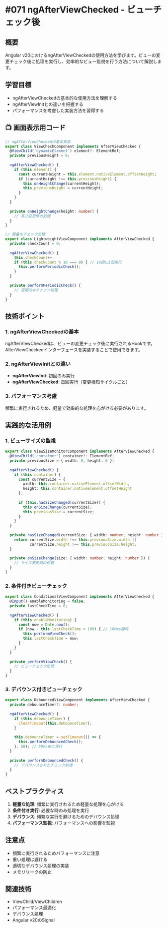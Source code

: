 # #071 ngAfterViewChecked - ビューチェック後

## 概要
Angular v20におけるngAfterViewCheckedの使用方法を学びます。ビューの変更チェック後に処理を実行し、効率的なビュー監視を行う方法について解説します。

## 学習目標
- ngAfterViewCheckedの基本的な使用方法を理解する
- ngAfterViewInitとの違いを把握する
- パフォーマンスを考慮した実装方法を習得する

## 📺 画面表示用コード

```typescript
// ngAfterViewCheckedの基本実装
export class ViewCheckComponent implements AfterViewChecked {
  @ViewChild('dynamicElement') element?: ElementRef;
  private previousHeight = 0;
  
  ngAfterViewChecked() {
    if (this.element) {
      const currentHeight = this.element.nativeElement.offsetHeight;
      if (currentHeight !== this.previousHeight) {
        this.onHeightChange(currentHeight);
        this.previousHeight = currentHeight;
      }
    }
  }
  
  private onHeightChange(height: number) {
    // 高さ変更時の処理
  }
}
```

```typescript
// 軽量なチェック処理
export class LightweightViewComponent implements AfterViewChecked {
  private checkCount = 0;
  
  ngAfterViewChecked() {
    this.checkCount++;
    if (this.checkCount % 10 === 0) { // 10回に1回実行
      this.performPeriodicCheck();
    }
  }
  
  private performPeriodicCheck() {
    // 定期的なチェック処理
  }
}
```

## 技術ポイント

### 1. ngAfterViewCheckedの基本
ngAfterViewCheckedは、ビューの変更チェック後に実行されるHookです。AfterViewCheckedインターフェースを実装することで使用できます。

### 2. ngAfterViewInitとの違い
- **ngAfterViewInit**: 初回のみ実行
- **ngAfterViewChecked**: 毎回実行（変更検知サイクルごと）

### 3. パフォーマンス考慮
頻繁に実行されるため、軽量で効率的な処理を心がける必要があります。

## 実践的な活用例

### 1. ビューサイズの監視
```typescript
export class ViewSizeMonitorComponent implements AfterViewChecked {
  @ViewChild('container') container?: ElementRef;
  private previousSize = { width: 0, height: 0 };
  
  ngAfterViewChecked() {
    if (this.container) {
      const currentSize = {
        width: this.container.nativeElement.offsetWidth,
        height: this.container.nativeElement.offsetHeight
      };
      
      if (this.hasSizeChanged(currentSize)) {
        this.onSizeChange(currentSize);
        this.previousSize = currentSize;
      }
    }
  }
  
  private hasSizeChanged(currentSize: { width: number; height: number }): boolean {
    return currentSize.width !== this.previousSize.width || 
           currentSize.height !== this.previousSize.height;
  }
  
  private onSizeChange(size: { width: number; height: number }) {
    // サイズ変更時の処理
  }
}
```

### 2. 条件付きビューチェック
```typescript
export class ConditionalViewComponent implements AfterViewChecked {
  @Input() enableMonitoring = false;
  private lastCheckTime = 0;
  
  ngAfterViewChecked() {
    if (this.enableMonitoring) {
      const now = Date.now();
      if (now - this.lastCheckTime > 100) { // 100ms間隔
        this.performViewCheck();
        this.lastCheckTime = now;
      }
    }
  }
  
  private performViewCheck() {
    // ビューチェック処理
  }
}
```

### 3. デバウンス付きビューチェック
```typescript
export class DebouncedViewComponent implements AfterViewChecked {
  private debounceTimer?: number;
  
  ngAfterViewChecked() {
    if (this.debounceTimer) {
      clearTimeout(this.debounceTimer);
    }
    
    this.debounceTimer = setTimeout(() => {
      this.performDebouncedCheck();
    }, 50); // 50ms後に実行
  }
  
  private performDebouncedCheck() {
    // デバウンスされたチェック処理
  }
}
```

## ベストプラクティス

1. **軽量な処理**: 頻繁に実行されるため軽量な処理を心がける
2. **条件付き実行**: 必要な時のみ処理を実行
3. **デバウンス**: 頻繁な実行を避けるためのデバウンス処理
4. **パフォーマンス監視**: パフォーマンスへの影響を監視

## 注意点

- 頻繁に実行されるためパフォーマンスに注意
- 重い処理は避ける
- 適切なデバウンス処理の実装
- メモリリークの防止

## 関連技術
- ViewChild/ViewChildren
- パフォーマンス最適化
- デバウンス処理
- Angular v20のSignal
